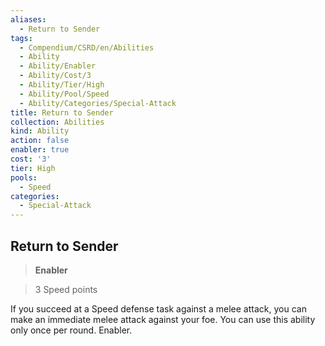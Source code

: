 ```yaml
---
aliases:
  - Return to Sender
tags:
  - Compendium/CSRD/en/Abilities
  - Ability
  - Ability/Enabler
  - Ability/Cost/3
  - Ability/Tier/High
  - Ability/Pool/Speed
  - Ability/Categories/Special-Attack
title: Return to Sender
collection: Abilities
kind: Ability
action: false
enabler: true
cost: '3'
tier: High
pools:
  - Speed
categories:
  - Special-Attack
---
```

## Return to Sender    
>**Enabler**    
>3 Speed points  
    
If you succeed at a Speed defense task against a melee attack, you can make an immediate melee attack against your foe. You can use this ability only once per round. Enabler.